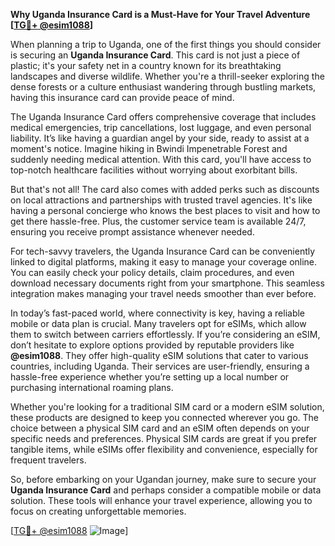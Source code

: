 **Why Uganda Insurance Card is a Must-Have for Your Travel Adventure [[TG💪+ @esim1088](https://t.me/s/esim1088)]**

When planning a trip to Uganda, one of the first things you should consider is securing an **Uganda Insurance Card**. This card is not just a piece of plastic; it's your safety net in a country known for its breathtaking landscapes and diverse wildlife. Whether you're a thrill-seeker exploring the dense forests or a culture enthusiast wandering through bustling markets, having this insurance card can provide peace of mind.

The Uganda Insurance Card offers comprehensive coverage that includes medical emergencies, trip cancellations, lost luggage, and even personal liability. It’s like having a guardian angel by your side, ready to assist at a moment's notice. Imagine hiking in Bwindi Impenetrable Forest and suddenly needing medical attention. With this card, you'll have access to top-notch healthcare facilities without worrying about exorbitant bills.

But that's not all! The card also comes with added perks such as discounts on local attractions and partnerships with trusted travel agencies. It's like having a personal concierge who knows the best places to visit and how to get there hassle-free. Plus, the customer service team is available 24/7, ensuring you receive prompt assistance whenever needed.

For tech-savvy travelers, the Uganda Insurance Card can be conveniently linked to digital platforms, making it easy to manage your coverage online. You can easily check your policy details, claim procedures, and even download necessary documents right from your smartphone. This seamless integration makes managing your travel needs smoother than ever before.

In today’s fast-paced world, where connectivity is key, having a reliable mobile or data plan is crucial. Many travelers opt for eSIMs, which allow them to switch between carriers effortlessly. If you’re considering an eSIM, don’t hesitate to explore options provided by reputable providers like **@esim1088**. They offer high-quality eSIM solutions that cater to various countries, including Uganda. Their services are user-friendly, ensuring a hassle-free experience whether you’re setting up a local number or purchasing international roaming plans.

Whether you're looking for a traditional SIM card or a modern eSIM solution, these products are designed to keep you connected wherever you go. The choice between a physical SIM card and an eSIM often depends on your specific needs and preferences. Physical SIM cards are great if you prefer tangible items, while eSIMs offer flexibility and convenience, especially for frequent travelers.

So, before embarking on your Ugandan journey, make sure to secure your **Uganda Insurance Card** and perhaps consider a compatible mobile or data solution. These tools will enhance your travel experience, allowing you to focus on creating unforgettable memories.

[[TG💪+ @esim1088](https://t.me/s/esim1088) ![Image](https://i.postimg.cc/Y0z9fWf4/image.png)]